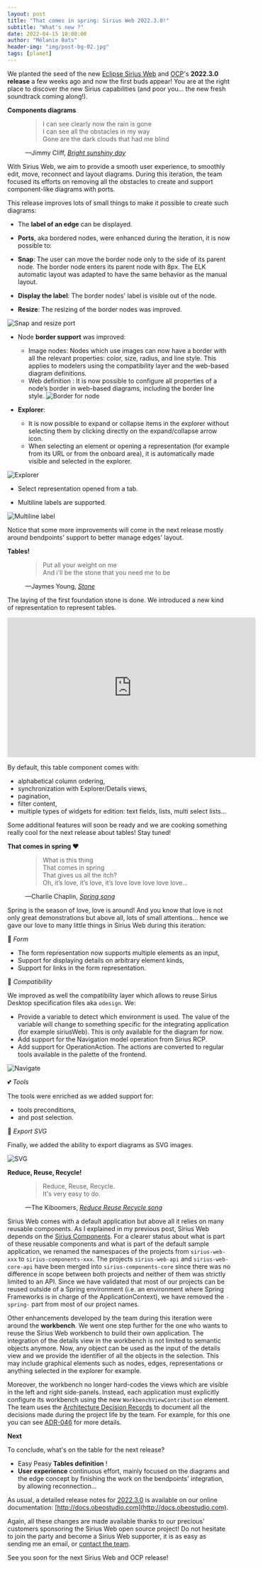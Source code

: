 ```yaml
---
layout: post
title: "That comes in spring: Sirius Web 2022.3.0!"
subtitle: "What's new ?"
date: 2022-04-15 10:00:00
author: "Mélanie Bats"
header-img: "img/post-bg-02.jpg"
tags: [planet]
---
```


We planted the seed of the new [Eclipse Sirius Web](https://www.eclipse.org/sirius/sirius-web.html) and [OCP](https://www.obeosoft.com/en/products/obeo-cloud-platform)'s **2022.3.0 release** a few weeks ago and now the first buds appear!
You are at the right place to discover the new Sirius capabilities (and poor you... the new fresh soundtrack coming along!).

**Components diagrams**

<figure>
<blockquote cite="https://youtu.be/MrHxhQPOO2c">
I can see clearly now the rain is gone<br/>
I can see all the obstacles in my way<br/>
Gone are the dark clouds that had me blind
</blockquote>
<figcaption>—Jimmy Cliff, <cite><a href="https://youtu.be/MrHxhQPOO2c">Bright sunshiny day</a></cite></figcaption>
</figure>

With Sirius Web, we aim to provide a smooth user experience, to smoothly edit, move, reconnect and layout diagrams. During this iteration, the team focused its efforts on removing all the obstacles to create and support component-like diagrams with ports.

This release improves lots of small things to make it possible to create such diagrams:

- The **label of an edge** can be displayed.
- **Ports**, aka bordered nodes, were enhanced during the iteration, it is now possible to:

- **Snap**: The user can move the border node only to the side of its parent node. The border node enters its parent node with 8px. The ELK automatic layout was adapted to have the same behavior as the manual layout.
- **Display the label**: The border nodes' label is visible out of the node.
- **Resize**: The resizing of the border nodes was improved.

![Snap and resize port](/img/2022.3.0/snap-resize-port.gif)

- Node **border support** was improved:

  - Image nodes: Nodes which use images can now have a border with all the relevant properties: color, size, radius, and line style. This applies to modelers using the compatibility layer and the web-based diagram definitions.
  - Web definition : It is now possible to configure all properties of a node’s border in web-based diagrams, including the border line style.
    ![Border for node](/img/2022.3.0/border-node-definition-2.png)

- **Explorer**:

  - It is now possible to expand or collapse items in the explorer without selecting them by clicking directly on the expand/collapse arrow icon.
  - When selecting an element or opening a representation (for example from its URL or from the onboard area), it is automatically made visible and selected in the explorer.

![Explorer](/img/2022.3.0/explorer.gif)

- Select representation opened from a tab.

- Multiline labels are supported.

![Multiline label](/img/2022.3.0/multilinelabel.gif)

Notice that some more improvements will come in the next release mostly around bendpoints' support to better manage edges' layout.

**Tables!**

<figure>
<blockquote cite="https://youtu.be/WvklCn1h9B0">
Put all your weight on me<br/>
And i'll be the stone that you need me to be<br/>
</blockquote>
<figcaption>—Jaymes Young, <cite><a href="https://youtu.be/WvklCn1h9B0">Stone</a></cite></figcaption>
</figure>

The laying of the first foundation stone is done. We introduced a new kind of representation to represent tables.

<iframe width="560" height="315" src="https://youtu.be/DmFuZzAnOCQ" frameborder="0" allow="autoplay; encrypted-media" allowfullscreen></iframe>

By default, this table component comes with:

- alphabetical column ordering,
- synchronization with Explorer/Details views,
- pagination,
- filter content,
- multiple types of widgets for edition: text fields, lists, multi select lists...

Some additional features will soon be ready and we are cooking something really cool for the next release about tables! Stay tuned!

**That comes in spring ❤️**

<figure>
<blockquote cite="https://youtu.be/JhbBdgn4fb4">
What is this thing<br/>
That comes in spring<br/>
That gives us all the itch?<br/>
Oh, it’s love, it’s love, it’s love love love love love...<br/>
</blockquote>
<figcaption>—Charlie Chaplin, <cite><a href="https://youtu.be/JhbBdgn4fb4">Spring song</a></cite></figcaption>
</figure>

Spring is the season of love, love is around!
And you know that love is not only great demonstrations but above all, lots of small attentions... hence we gave our love to many little things in Sirius Web during this iteration:

💓 _Form_

- The form representation now supports multiple elements as an input,
- Support for displaying details on arbitrary element kinds,
- Support for links in the form representation.

💞 _Compatibility_

We improved as well the compatibility layer which allows to reuse Sirius Desktop specification files aka `odesign`. We:

- Provide a variable to detect which environment is used. The value of the variable will change to something specific for the integrating application (for example siriusWeb). This is only available for the diagram for now.
- Add support for the Navigation model operation from Sirius RCP.
- Add support for OperationAction. The actions are converted to regular tools available in the palette of the frontend.

![Navigate](/img/2022.3.0/navigate.gif)

💕 _Tools_

The tools were enriched as we added support for:

- tools preconditions,
- and post selection.

💝 _Export SVG_

Finally, we added the ability to export diagrams as SVG images.

![SVG](/img/2022.3.0/svg.gif)

**Reduce, Reuse, Recycle!**

<figure>
<blockquote cite="https://youtu.be/AOvcW8l3RzE?t=7">
Reduce, Reuse, Recycle.<br/>
It's very easy to do.<br/>
</blockquote>
<figcaption>—The Kiboomers, <cite><a href="https://youtu.be/AOvcW8l3RzE?t=7">Reduce Reuse Recycle song</a></cite></figcaption>
</figure>

Sirius Web comes with a default application but above all it relies on many reusable components. As I explained in my previous post, Sirius Web depends on the [Sirius Components](https://github.com/eclipse-sirius/sirius-components). For a clearer status about what is part of these reusable components and what is part of the default sample application, we renamed the namespaces of the projects from `sirius-web-xxx` to `sirius-components-xxx`. The projects `sirius-web-api` and `sirius-web-core-api` have been merged into `sirius-components-core` since there was no difference in scope between both projects and neither of them was strictly limited to an API. Since we have validated that most of our projects can be reused outside of a Spring environment (i.e. an environment where Spring Frameworks is in charge of the ApplicationContext), we have removed the `-spring-` part from most of our project names.

Other enhancements developed by the team during this iteration were around the **workbench**. We went one step further for the one who wants to reuse the Sirius Web workbench to build their own application. The integration of the details view in the workbench is not limited to semantic objects anymore. Now, any object can be used as the input of the details view and we provide the identifier of all the objects in the selection. This may include graphical elements such as nodes, edges, representations or anything selected in the explorer for example.

Moreover, the workbench no longer hard-codes the views which are visible in the left and right side-panels. Instead, each application must explicitly configure its workbench using the new `WorkbenchViewContribution` element. The team uses the [Architecture Decision Records](https://github.com/eclipse-sirius/sirius-components/blob/master/doc/adrs/000_adopt_adrs.adoc) to document all the decisions made during the project life by the team. For example, for this one you can see [ADR-046](https://github.com/eclipse-sirius/sirius-components/blob/master/doc/adrs/046_make_the_workbench_panels_content_configurable.adoc) for more details.

**Next**

To conclude, what's on the table for the next release?

- Easy Peasy **Tables definition** !
- **User experience** continuous effort, mainly focused on the diagrams and the edge concept by finishing the work on the bendpoints' integration, by allowing reconnection...

As usual, a detailed release notes for [2022.3.0](https://docs.obeostudio.com/#_version_2022_3_0) is available on our online documentation: [http://docs.obeostudio.com](http://docs.obeostudio.com).

Again, all these changes are made available thanks to our precious' customers sponsoring the Sirius Web open source project! Do not hesitate to join the party and become a Sirius Web supporter, it is as easy as sending me an email, or [contact the team](https://www.obeosoft.com/fr/contact).

See you soon for the next Sirius Web and OCP release!
